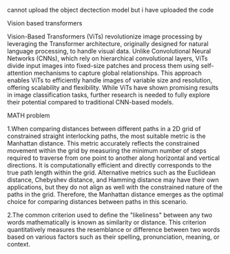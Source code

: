cannot upload the object dectection model but i have uploaded the code




Vision based transformers

Vision-Based Transformers (ViTs) revolutionize image processing by leveraging the Transformer architecture, originally designed for natural language processing, to handle visual data. Unlike Convolutional Neural Networks (CNNs), which rely on hierarchical convolutional layers, ViTs divide input images into fixed-size patches and process them using self-attention mechanisms to capture global relationships. This approach enables ViTs to efficiently handle images of variable size and resolution, offering scalability and flexibility. While ViTs have shown promising results in image classification tasks, further research is needed to fully explore their potential compared to traditional CNN-based models.


MATH problem 

1.When comparing distances between different paths in a 2D grid of constrained straight interlocking paths, the most suitable metric is the Manhattan distance. This metric accurately reflects the constrained movement within the grid by measuring the minimum number of steps required to traverse from one point to another along horizontal and vertical directions. It is computationally efficient and directly corresponds to the true path length within the grid. Alternative metrics such as the Euclidean distance, Chebyshev distance, and Hamming distance may have their own applications, but they do not align as well with the constrained nature of the paths in the grid. Therefore, the Manhattan distance emerges as the optimal choice for comparing distances between paths in this scenario.



2.The common criterion used to define the "likeliness" between any two words mathematically is known as similarity or distance. This criterion quantitatively measures the resemblance or difference between two words based on various factors such as their spelling, pronunciation, meaning, or context. 


